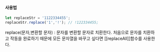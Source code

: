 #### 사용법
```js
let replaceStr = '1122334455';
replaceStr.replace('1','!'); // !122334455;
```

replace(문자,변환할 문자) : 문자를 변환할 문자로 치환한다.
처음으로 문자를 치환하고 작동을 완료하기 때문에 모든 문자열을 바꾸고 싶다면 [[replaceAll]]함수를 사용한다.
